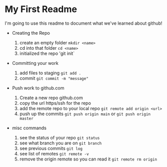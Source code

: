 # My First Readme

I'm going to use this readme to document what we've learned about github!

- Creating the Repo
    1. create an empty folder `mkdir <name>`
    2. cd into that folder `cd <name>`
    3. initialized the repo 'git init`

- Committing your work
    1. add files to staging `git add .`
    2. commit `git commit -m "message"`

- Push work to github.com
    1. Create a new repo github.com
    2. copy the url https/ssh for the repo
    3. add the remote repo to your local repo `git remote add origin <url>`
    4. push up the commits `git push origin main` or `git push origin master`

- misc commands
    1. see the status of your repo `git status`
    1. see what branch you are on `git branch`
    1. see previous commits `git log`
    1. see list of remotes `git remote -v`
    1. remove the origin remote so you can read it `git remote rm origin`